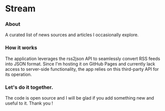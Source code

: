 # Stream

### About

A curated list of news sources and articles I occasionally explore.

### How it works

The application leverages the rss2json API to seamlessly convert RSS feeds into JSON format. 
Since I'm hosting it on GitHub Pages and currently lack access to server-side functionality, the app relies on this third-party API for its operation.

### Let's do it together.

The code is open source and I will be glad if you add something new and useful to it. Thank you !
